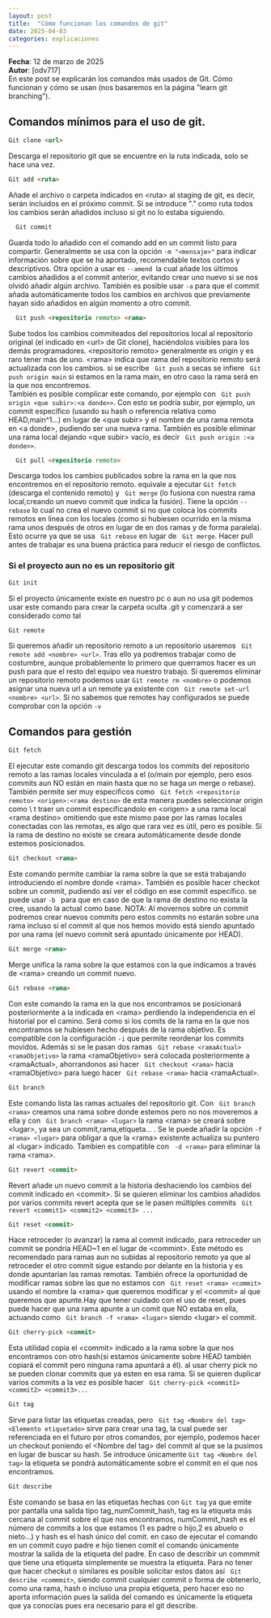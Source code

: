 ```yaml
---
layout: post
title:  "Cómo funcionan los comandos de git"
date: 2025-04-03
categories: explicaciones
---
```

**Fecha**: 12 de marzo de 2025  
**Autor**: [odv717]  
En este post se explicarán los comandos más usados de Git. Cómo funcionan y cómo se usan (nos basaremos en la página "learn git branching").


## Comandos mínimos para el uso de git. 
[desconozco como será más visual en github, si indicando codigo java, sh o html en los bloques de código]: #


   ```html
  Git clone <url>
   ```
Descarga el repositorio git que se encuentre en la ruta indicada, solo se hace una vez.  


   ```html
  Git add <ruta>
   ```
Añade el archivo o carpeta indicados en \<ruta> al staging de git, es decir, serán incluidos en el próximo commit. Si se introduce "." como ruta todos los cambios serán añadidos incluso si git no lo estaba siguiendo.


```html
  Git commit
```
Guarda todo lo añadido con el comando add en un commit listo para compartir.
Generalmente se usa con la opción  ``` -m "<mensaje>" ``` para indicar información sobre que se ha aportado, recomendable textos cortos y descriptivos. Otra opción a usar es  ```--amend ```la cual añade los últimos cambios añadidos a el commit anterior, evitando crear uno nuevo si se nos olvidó añadir algún archivo. También es posible usar ```-a``` para que el commit añada automáticamente todos los cambios en archivos que previamente hayan sido añadidos en algún momento a otro commit.


```html
  Git push <repositorio remoto> <rama>
```  
Sube todos los cambios commiteados del repositorios local al repositorio original (el indicado en \<url> de Git clone), haciéndolos visibles para los demás programadores. \<repositorio remoto> generalmente es origin y es raro tener más de uno. \<rama> indica que rama del repositorio remoto será actualizada con los cambios. si se escribe ``` Git push``` a secas se infiere ``` Git push origin main``` si estamos en la rama main, en otro caso la rama será en la que nos encontremos.  
También es posible complicar este comando, por ejemplo con ``` Git push origin <que subir>:<a donde>>```. Con esto se podría subir, por ejemplo, un commit específico (usando su hash o referencia relativa como HEAD,main^1...) en lugar de  \<que subir> y el nombre de una rama remota en \<a donde>, pudiendo ser una nueva rama. También es posible eliminar una rama local dejando  \<que subir> vacío, es decir  ``` Git push origin :<a donde>>```.


```html
  Git pull <repositorio remoto>
```
Descarga todos los cambios publicados sobre la rama en la que nos encontremos en el repositorio remoto. equivale a ejecutar ```Git fetch``` (descarga el contenido remoto) y ``` Git merge``` (lo fusiona con nuestra rama local,creando un nuevo commit que indica la fusión). Tiene la opción ```--rebase``` lo cual no crea el nuevo commit  si no que coloca los commits remotos en línea con los locales (como si hubiesen ocurrido en la misma rama unos después de otros en lugar de en dos ramas y de forma paralela). Esto ocurre ya que se usa ``` Git rebase``` en lugar de ``` Git merge```. Hacer pull antes de trabajar es una buena práctica para reducir el riesgo de conflictos.


### Si el proyecto aun no es un repositorio git
```html
Git init
```
Si el proyecto únicamente existe en nuestro pc o aun no usa git podemos usar este comando para crear la carpeta oculta .git y comenzará a ser considerado como tal


```html
Git remote
```
Si queremos añadir un repositorio remoto a un repositorio usaremos ``` Git remote add <nombre> <url>```. Tras ello ya podremos trabajar como de costumbre, aunque probablemente lo primero que querramos hacer es un push para que el resto del equipo vea nuestro trabajo. Si queremos eliminar un repositorio remoto podemos usar ``` Git remote rm <nombre> ``` o podemos asignar una nueva url a un remote ya existente con ``` Git remote set-url <nombre> <url>```. Si no sabemos que remotes hay configurados se puede comprobar con la opción ```-v```
## Comandos para gestión


```html
Git fetch
```
El ejecutar este comando git descarga todos los commits del repositorio remoto a las ramas locales vinculada a el (o/main por ejemplo, pero esos commits aun NO están en main hasta que no se haga un merge o rebase). También permite ser muy especificos como ``` Git fetch <repositorio remoto> <origen>:<rama destino>``` de esta manera puedes seleccionar origin como \ <repositorio remoto> t traer un commit especificandolo en \<origen> a una rama local \<rama destino> omitiendo que este mismo pase por las ramas locales conectadas con las remotas, es algo que rara vez es útil, pero es posible. Si la rama de destino no existe se creara automáticamente desde donde estemos posicionados.


```html
Git checkout <rama>
```
Este comando permite cambiar la rama sobre la que se está trabajando introduciendo el nombre donde \<rama>. También es posible hacer checkot sobre un commit, pudiendo así ver el código en ese commit específico. se puede usar ```-b ``` para que en caso de que la rama de destino no exista la cree, usando la actual como base. NOTA: Al movernos sobre un commit podremos crear nuevos commits pero estos commits no estarán sobre una rama incluso si el commit al que nos hemos movido está siendo apuntado por una rama (el nuevo commit será apuntado únicamente por HEAD).


```html
Git merge <rama>
```
Merge unifica la rama sobre la que estamos con la que indicamos a través de \<rama> creando un commit nuevo.


```html
Git rebase <rama>
```
Con este comando la rama en la que nos encontramos se posicionará posteriormente a la indicada en \<rama> perdiendo la independencia en el historial por el camino. Será como si los comits de la rama en la que nos encontramos se hubiesen hecho después de la rama objetivo. Es compatible con la configuración ```-i``` que permite reordenar los commits movidos. Además si se le pasan dos ramas ``` Git rebase <ramaActual> <ramaObjetivo>``` la rama \<ramaObjetivo> será colocada posteriormente a \<ramaActual>, ahorrandonos asi hacer ``` Git checkout <rama>``` hacia \<ramaObjetivo> para luego hacer ``` Git rebase <rama>``` hacia \<ramaActual>.


```html
Git branch
```
Este comando lista las ramas actuales del repositorio git. Con ``` Git branch <rama>``` creamos una rama sobre donde estemos pero no nos moveremos a ella y con ``` Git branch <rama> <lugar>``` la rama \<rama> se creará sobre \<lugar>, ya sea un commit,rama,etiqueta... . Se le puede añadir la opción ```-f <rama> <lugar>``` para obligar a que la \<rama> existente actualiza su puntero al \<lugar> indicado. Tambien es compatible con ``` -d <rama>``` para eliminar la rama \<rama>.


```html
Git revert <commit>
```
Revert añade un nuevo commit a la historia  deshaciendo los cambios del commit indicado en \<commit>. Si se quieren eliminar los cambios añadidos por varios commits revert acepta que se le pasen múltiples commits ```
Git revert <commit1> <commit2> <commit3> ...```


```html
Git reset <commit>
```
Hace retroceder (o avanzar) la rama al commit indicado, para retroceder un commit se pondría HEAD~1 en el lugar de \<commint>. Este método es recomendado para ramas aun no subidas al repositorio remoto ya que al retroceder el otro commit sigue estando por delante en la historia y es donde apuntarían las ramas remotas. También ofrece la oportunidad de modificar ramas sobre las que no estamos con ``` Git reset <rama> <commit>``` usando el nombre la \<rama> que queremos modificar y el \<commit> al que queremos que apunte.Hay que tener cuidado con el uso de reset, pues puede hacer que una rama apunte a un comit que NO estaba en ella, actuando como ``` Git branch -f <rama> <lugar>``` siendo \<lugar> el commit.


```html
Git cherry-pick <commit>
```
Esta utilidad copia el \<commit> indicado a la rama sobre la que nos encontramos con otro hash(si estamos únicamente sobre HEAD también copiará el commit pero ninguna rama apuntará a él). al usar cherry pick no se pueden clonar commits que ya esten en esa rama. Si se quieren duplicar varios commits a la vez es posible hacer ```
Git cherry-pick <commit1> <commit2> <commit3>...```




```html
Git tag
```
Sirve para listar las etiquetas creadas, pero ``` Git tag <Nombre del tag> <Elemento etiquetado>``` sirve para crear una tag, la cual puede ser referenciada en el futuro por otros comandos, por ejemplo, podemos hacer un checkout poniendo el \<Nombre del tag>  del commit al que se la pusimos en lugar de buscar su hash. Se introduce únicamente  ``` Git tag <Nombre del tag> ``` la etiqueta se pondrá automáticamente sobre el commit en el que nos encontramos.


```html
Git describe
```
Este comando se basa en las etiquetas hechas con ``` Git tag ``` ya que emite por pantalla una salida tipo tag_numCommit_hash, tag es la etiqueta más cercana al commit sobre el que nos encontramos, numCommit_hash es el número de commits  a los que estamos (1 es padre o hijo,2 es abuelo o nieto...) y hash es el hash único del comit. en caso de ejecutar el comando en un commit cuyo padre e hijo tienen comit el comando únicamente mostrar la salida de la etiqueta del padre. En caso de describir un commmit que tiene una etiqueta simplemente se muestra la etiqueta. Para no tener que hacer checkut o similares es posible solicitar estos datos así ``` Git describe <commmit>```, siendo commit cualquier commit o forma de obtenerlo, como una rama, hash o incluso una propia etiqueta, pero hacer eso no aporta información pues la salida del comando es únicamente la etiqueta que ya conocías pues era necesario para el git describe.